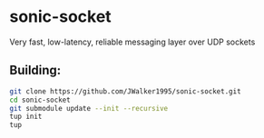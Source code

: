 # sonic-socket
Very fast, low-latency, reliable messaging layer over UDP sockets


## Building:

```sh
git clone https://github.com/JWalker1995/sonic-socket.git
cd sonic-socket
git submodule update --init --recursive
tup init
tup
```
